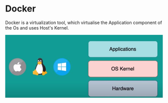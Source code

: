 # Docker
Docker is a virtualization tool, which virtualise the Application component of the Os and uses  Host's Kernel.<br>

<img src="image/os_layout.JPG"/>
